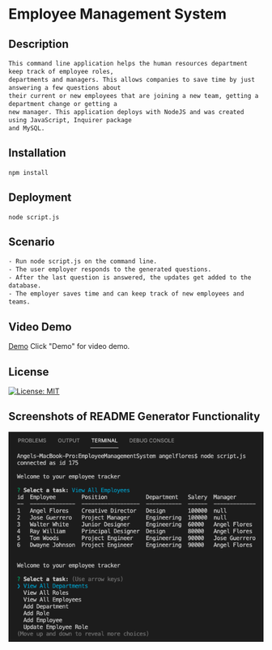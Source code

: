 # Employee Management System

## Description
    This command line application helps the human resources department keep track of employee roles, 
    departments and managers. This allows companies to save time by just answering a few questions about 
    their current or new employees that are joining a new team, getting a department change or getting a 
    new manager. This application deploys with NodeJS and was created using JavaScript, Inquirer package 
    and MySQL. 

## Installation
    npm install

## Deployment
    node script.js    

## Scenario
    - Run node script.js on the command line.
    - The user employer responds to the generated questions.
    - After the last question is answered, the updates get added to the database.
    - The employer saves time and can keep track of new employees and teams. 

## Video Demo

[Demo]()
Click "Demo" for video demo. 

## License

[![License: MIT](https://img.shields.io/badge/License-MIT-yellow.svg)](https://opensource.org/licenses/MIT)

## Screenshots of README Generator Functionality

<img src="./images/demo_employee_screenshot.png">